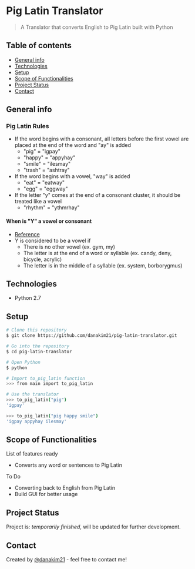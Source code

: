 # Pig Latin Translator

> A Translator that converts English to Pig Latin built with Python

## Table of contents

- [General info](#general-info)
- [Technologies](#technologies)
- [Setup](#setup)
- [Scope of Functionalities](#scope-of-functionalities)
- [Project Status](#project-status)
- [Contact](#contact)

## General info

### Pig Latin Rules

- If the word begins with a consonant, all letters before the first vowel are placed at the end of the word and "ay" is added
  - "pig" = "igpay"
  - "happy" = "appyhay"
  - "smile" = "ilesmay"
  - "trash" = "ashtray"
- If the word begins with a vowel, "way" is added
  - "eat" = "eatway"
  - "egg" = "eggway"
- If the letter "y" comes at the end of a consonant cluster, it should be treated like a vowel
  - "rhythm" = "ythmrhay"

#### When is "Y" a vowel or consonant

- [Reference](https://www.merriam-webster.com/words-at-play/why-y-is-sometimes-a-vowel-usage#:~:text=Y%20is%20considered%20to%20be,%2C%20deny%2C%20bicycle%2C%20acrylic.)
- Y is considered to be a vowel if
  - There is no other vowel (ex. gym, my)
  - The letter is at the end of a word or syllable (ex. candy, deny, bicycle, acrylic)
  - The letter is in the middle of a syllable (ex. system, borborygmus)

## Technologies

- Python 2.7

## Setup

```sh
# Clone this repository
$ git clone https://github.com/danakim21/pig-latin-translator.git

# Go into the repository
$ cd pig-latin-translator

# Open Python
$ python

# Import to_pig_latin function
>>> from main import to_pig_latin

# Use the translator
>>> to_pig_latin("pig")
'igpay'

>>> to_pig_latin("pig happy smile")
'igpay appyhay ilesmay'
```

## Scope of Functionalities

List of features ready

- Converts any word or sentences to Pig Latin

To Do

- Converting back to English from Pig Latin
- Build GUI for better usage

## Project Status

Project is: _temporarily finished_, will be updated for further development.

## Contact

Created by [@danakim21](https://danakim21.github.io/) - feel free to contact me!
